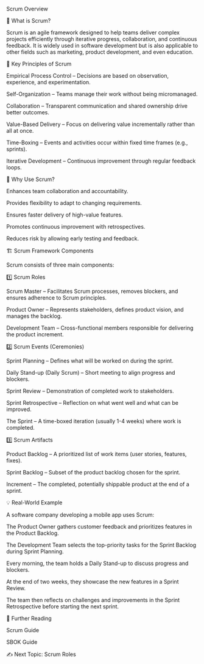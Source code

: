 Scrum Overview

📌 What is Scrum?

Scrum is an agile framework designed to help teams deliver complex projects efficiently through iterative progress, collaboration, and continuous feedback. It is widely used in software development but is also applicable to other fields such as marketing, product development, and even education.

🔑 Key Principles of Scrum

Empirical Process Control – Decisions are based on observation, experience, and experimentation.

Self-Organization – Teams manage their work without being micromanaged.

Collaboration – Transparent communication and shared ownership drive better outcomes.

Value-Based Delivery – Focus on delivering value incrementally rather than all at once.

Time-Boxing – Events and activities occur within fixed time frames (e.g., sprints).

Iterative Development – Continuous improvement through regular feedback loops.

🎯 Why Use Scrum?

Enhances team collaboration and accountability.

Provides flexibility to adapt to changing requirements.

Ensures faster delivery of high-value features.

Promotes continuous improvement with retrospectives.

Reduces risk by allowing early testing and feedback.

🏗️ Scrum Framework Components

Scrum consists of three main components:

1️⃣ Scrum Roles

Scrum Master – Facilitates Scrum processes, removes blockers, and ensures adherence to Scrum principles.

Product Owner – Represents stakeholders, defines product vision, and manages the backlog.

Development Team – Cross-functional members responsible for delivering the product increment.

2️⃣ Scrum Events (Ceremonies)

Sprint Planning – Defines what will be worked on during the sprint.

Daily Stand-up (Daily Scrum) – Short meeting to align progress and blockers.

Sprint Review – Demonstration of completed work to stakeholders.

Sprint Retrospective – Reflection on what went well and what can be improved.

The Sprint – A time-boxed iteration (usually 1-4 weeks) where work is completed.

3️⃣ Scrum Artifacts

Product Backlog – A prioritized list of work items (user stories, features, fixes).

Sprint Backlog – Subset of the product backlog chosen for the sprint.

Increment – The completed, potentially shippable product at the end of a sprint.

💡 Real-World Example

A software company developing a mobile app uses Scrum:

The Product Owner gathers customer feedback and prioritizes features in the Product Backlog.

The Development Team selects the top-priority tasks for the Sprint Backlog during Sprint Planning.

Every morning, the team holds a Daily Stand-up to discuss progress and blockers.

At the end of two weeks, they showcase the new features in a Sprint Review.

The team then reflects on challenges and improvements in the Sprint Retrospective before starting the next sprint.

📘 Further Reading

Scrum Guide

SBOK Guide

✍ Next Topic: Scrum Roles